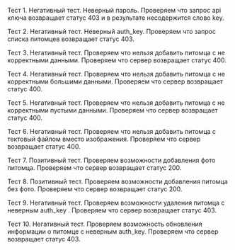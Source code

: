 Тест 1. Негативный тест. Неверный пароль. Проверяем что запрос api ключа возвращает статус 403 и в результате несодержится слово key.

Тест 2. Негативный тест. Неверный auth_key. Проверяем что запрос списка питомцев возвращает статус 403.

Тест 3. Негативный тест. Проверяем что нельзя добавить питомца с не корректными данными. Проверяем что сервер возвращает статус 400.

Тест 4. Негативный тест. Проверяем что нельзя добавить питомца с не корректными большими данными. Проверяем что сервер возвращает статус 400.

Тест 5. Негативный тест. Проверяем что нельзя добавить питомца с не корректными пустыми данными. Проверяем что сервер возвращает статус 400.

Тест 6. Негативный тест. Проверяем что нельзя добавить питомца с тектовый файлом вместо изображения. Проверяем что сервер возвращает статус 400.

Тест 7. Позитивный тест. Проверяем возможности добавления фото питомца. Проверяем что сервер возвращает статус 200.

Тест 8. Позитивный тест. Проверяем возможности добавления питомца без фото. Проверяем что сервер возвращает статус 200.

Тест 9. Негативный тест. Проверяем возможности удаления питомца с неверным auth_key . Проверяем что сервер возвращает статус 403.

Тест 10. Негативный тест. Проверяем возможность обновления информации о питомце с неверным auth_key. Проверяем что сервер возвращает статус 403.
